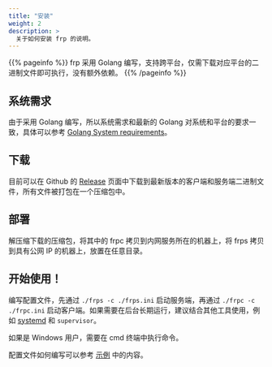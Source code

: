 ```yaml
---
title: "安装"
weight: 2
description: >
  关于如何安装 frp 的说明。
---
```


{{% pageinfo %}}
frp 采用 Golang 编写，支持跨平台，仅需下载对应平台的二进制文件即可执行，没有额外依赖。
{{% /pageinfo %}}

## 系统需求

由于采用 Golang 编写，所以系统需求和最新的 Golang 对系统和平台的要求一致，具体可以参考 [Golang System requirements](https://golang.org/doc/install#requirements)。


## 下载

目前可以在 Github 的 [Release](https://github.com/fatedier/frp/releases) 页面中下载到最新版本的客户端和服务端二进制文件，所有文件被打包在一个压缩包中。

## 部署

解压缩下载的压缩包，将其中的 frpc 拷贝到内网服务所在的机器上，将 frps 拷贝到具有公网 IP 的机器上，放置在任意目录。

## 开始使用！

编写配置文件，先通过 `./frps -c ./frps.ini` 启动服务端，再通过 `./frpc -c ./frpc.ini` 启动客户端。如果需要在后台长期运行，建议结合其他工具使用，例如 [systemd](/docs/setup/systemd/) 和 `supervisor`。

如果是 Windows 用户，需要在 cmd 终端中执行命令。

配置文件如何编写可以参考 [示例](/docs/examples/) 中的内容。
